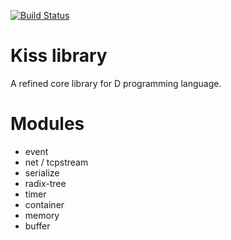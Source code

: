 [![Build Status](https://travis-ci.org/huntlabs/kiss.svg?branch=master)](https://travis-ci.org/huntlabs/kiss)

# Kiss library
A refined core library for D programming language.

# Modules
 * event
 * net / tcpstream
 * serialize
 * radix-tree
 * timer
 * container
 * memory
 * buffer
 
